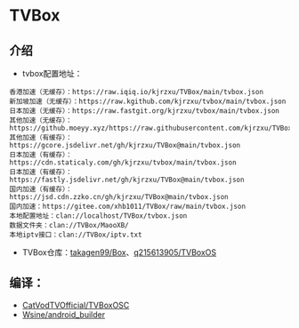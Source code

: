 # TVBox

## 介绍
- tvbox配置地址：
```
香港加速（无缓存）：https://raw.iqiq.io/kjrzxu/TVBox/main/tvbox.json
新加坡加速（无缓存）：https://raw.kgithub.com/kjrzxu/tvbox/main/tvbox.json
日本加速（无缓存）：https://raw.fastgit.org/kjrzxu/tvbox/main/tvbox.json
其他加速（无缓存）：https://github.moeyy.xyz/https://raw.githubusercontent.com/kjrzxu/TVBox/main/tvbox.json
其他加速（有缓存）：https://gcore.jsdelivr.net/gh/kjrzxu/TVBox@main/tvbox.json
日本加速（有缓存）：https://cdn.staticaly.com/gh/kjrzxu/tvbox/main/tvbox.json
日本加速（有缓存）：https://fastly.jsdelivr.net/gh/kjrzxu/TVBox@main/tvbox.json
国内加速（有缓存）：https://jsd.cdn.zzko.cn/gh/kjrzxu/TVBox@main/tvbox.json
国内加速：https://gitee.com/xhb1011/TVBox/raw/main/tvbox.json
本地配置地址：clan://localhost/TVBox/tvbox.json
数据文件夹：clan://TVBox/MaooXB/
本地iptv接口：clan://TVBox/iptv.txt
```
- TVBox仓库：[takagen99/Box](https://github.com/takagen99/Box)、[q215613905/TVBoxOS](https://github.com/q215613905/TVBoxOS)

## 编译：
- [CatVodTVOfficial/TVBoxOSC](https://github.com/CatVodTVOfficial/TVBoxOSC) 
- [Wsine/android_builder](https://github.com/Wsine/android_builder) 
